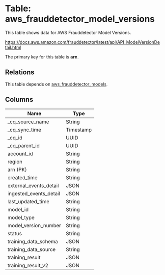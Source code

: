 # Table: aws_frauddetector_model_versions

This table shows data for AWS Frauddetector Model Versions.

https://docs.aws.amazon.com/frauddetector/latest/api/API_ModelVersionDetail.html

The primary key for this table is **arn**.

## Relations

This table depends on [aws_frauddetector_models](aws_frauddetector_models).

## Columns

| Name          | Type          |
| ------------- | ------------- |
|_cq_source_name|String|
|_cq_sync_time|Timestamp|
|_cq_id|UUID|
|_cq_parent_id|UUID|
|account_id|String|
|region|String|
|arn (PK)|String|
|created_time|String|
|external_events_detail|JSON|
|ingested_events_detail|JSON|
|last_updated_time|String|
|model_id|String|
|model_type|String|
|model_version_number|String|
|status|String|
|training_data_schema|JSON|
|training_data_source|String|
|training_result|JSON|
|training_result_v2|JSON|